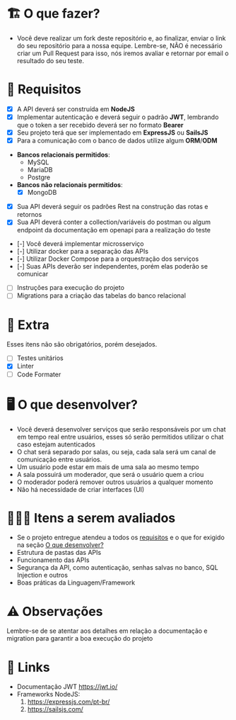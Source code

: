 # 🏗 O que fazer?

- Você deve realizar um fork deste repositório e, ao finalizar, enviar o link do seu repositório para a nossa equipe. Lembre-se, NÃO é necessário criar um Pull Request para isso, nós iremos avaliar e retornar por email o resultado do seu teste.

# 🚨 Requisitos

- [x] A API deverá ser construída em **NodeJS**
- [x] Implementar autenticação e deverá seguir o padrão **JWT**, lembrando que o token a ser recebido deverá ser no formato **Bearer**
- [x] Seu projeto terá que ser implementado em **ExpressJS** ou **SailsJS**
- [x] Para a comunicação com o banco de dados utilize algum **ORM**/**ODM**
- **Bancos relacionais permitidos**:
  - MySQL
  - MariaDB
  - Postgre
- **Bancos não relacionais permitidos**:
  - [x] MongoDB
- [x] Sua API deverá seguir os padrões Rest na construção das rotas e retornos
- [x] Sua API deverá conter a collection/variáveis do postman ou algum endpoint da documentação em openapi para a realização do teste
- [-] Você deverá implementar microsserviço
- [-] Utilizar docker para a separação das APIs
- [-] Utilizar Docker Compose para a orquestração dos serviços
- [-] Suas APIs deverão ser independentes, porém elas poderão se comunicar
- [ ] Instruções para execução do projeto
- [ ] Migrations para a criação das tabelas do banco relacional

# 🎁 Extra

Esses itens não são obrigatórios, porém desejados.

- [ ] Testes unitários
- [x] Linter
- [ ] Code Formater

# 🖥 O que desenvolver?

- Você deverá desenvolver serviços que serão responsáveis por um chat em tempo real entre usuários, esses só serão permitidos utilizar o chat caso estejam autenticados
- O chat será separado por salas, ou seja, cada sala será um canal de comunicação entre usuários.
- Um usuário pode estar em mais de uma sala ao mesmo tempo
- A sala possuirá um moderador, que será o usuário quem a criou
- O moderador poderá remover outros usuários a qualquer momento
- Não há necessidade de criar interfaces (UI)

# 🕵🏻‍♂️ Itens a serem avaliados

- Se o projeto entregue atendeu a todos os [requisitos](#--🚨-requisitos) e o que for exigido na seção [O que desenvolver?](#--🖥-o-que-desenvolver-?)
- Estrutura de pastas das APIs
- Funcionamento das APIs
- Segurança da API, como autenticação, senhas salvas no banco, SQL Injection e outros
- Boas práticas da Linguagem/Framework

# ⚠️ Observações

Lembre-se de se atentar aos detalhes em relação a documentação e migration para garantir a boa execução do projeto

# 🔗 Links

- Documentação JWT https://jwt.io/
- Frameworks NodeJS:
  1. https://expressjs.com/pt-br/
  2. https://sailsjs.com/
